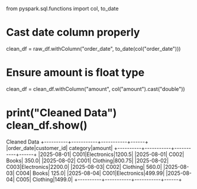 from pyspark.sql.functions import col, to_date

# Cast date column properly
clean_df = raw_df.withColumn("order_date", to_date(col("order_date")))

# Ensure amount is float type
clean_df = clean_df.withColumn("amount", col("amount").cast("double"))

print("Cleaned Data")
clean_df.show()
======================================
Cleaned Data
+----------+-----------+-----------+------+
|order_date|customer_id|   category|amount|
+----------+-----------+-----------+------+
|2025-08-01|       C001|Electronics|1200.5|
|2025-08-01|       C002|      Books| 350.0|
|2025-08-02|       C001|   Clothing|800.75|
|2025-08-02|       C003|Electronics|2200.0|
|2025-08-03|       C002|   Clothing| 560.0|
|2025-08-03|       C004|      Books| 125.0|
|2025-08-04|       C001|Electronics|499.99|
|2025-08-04|       C005|   Clothing|1499.0|
+----------+-----------+-----------+------+
